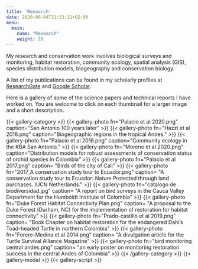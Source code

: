 ```yaml
---
title: 'Research'
date: 2020-06-04T21:53:11+02:00
menu: 
  main:
    name: "Research"
    weight: 10
---
```


My research and conservation work involves biological surveys and monitoring, habitat restoration, community ecology, spatial analysis (GIS), species distribution models, biogeography and conservation biology.

A list of my publications can be found in my scholarly profiles at [ResearchGate](https://www.researchgate.net/profile/Ruben_Dario_Palacio) and [Google Scholar](https://scholar.google.com/citations?user=jRGXJK4AAAAJ&hl=en).

Here is a gallery of some of the science papers and technical reports I have worked on. You are welcome to click on each thumbnail for a larger image and a short description.  

{{< gallery-category >}}
    {{< gallery-photo fn="Palacio et al 2020.png" caption="San Antonio 100 years later" >}}
    {{< gallery-photo fn="Hazzi et al 2018.png" caption="Biogeographic regions in the tropical Andes." >}}
    {{< gallery-photo fn="Palacio et al 2016.png" caption="Community ecology in the KBA San Antonio." >}}
    {{< gallery-photo fn="Moreno et al 2020.png" caption="Distribution models for robust assessments of conservation status of orchid species in Colombia" >}}
    {{< gallery-photo fn="Palacio et al 2017.png" caption= "Birds of the city of Cali" >}}
    {{< gallery-photo fn="2017_A conservation study tour to Ecuador.png" caption= "A conservation study tour to Ecuador: Nature Protected through land purchases. IUCN Netherlands." >}}
    {{< gallery-photo fn="catalogo de biodiversidad.jpg" caption= "A report on bird surveys in the Cauca Valley Department for the Humboldt Institute of Colombia" >}}
    {{< gallery-photo fn="Duke Forest Habitat Connectivity Plan.png" caption= "A proposal to the Duke Forest (Durham, NC) for the implementation of restoration for habitat connectivity" >}} 
    {{< gallery-photo fn="Prado-castillo et al 2019.png" caption= "Book Chapter on habitat restoration for the endangered Dahl’s Toad-headed Turtle in northern Colombia" >}}
    {{< gallery-photo fn="Forero-Medina et al 2014.png" caption= "A divulgation article for the Turtle Survival Alliance Magazine" >}}
    {{< gallery-photo fn="bird monitoring central andes.png" caption= "an early poster on monitoring restoration success in the central Andes of Colombia" >}} 
{{< /gallery-category >}} 
{{< gallery-modal >}}
{{< gallery-script >}}